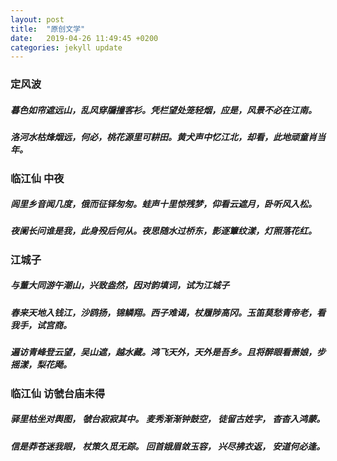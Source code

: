 ```yaml
---
layout: post
title:  "原创文学"
date:   2019-04-26 11:49:45 +0200
categories: jekyll update
---
```

<h3>定风波</h3>
<h5>暮色如帘遮远山，乱风穿牖撞客衫。凭栏望处笼轻烟，应是，风景不必在江南。</h5>
<h5>洛河水枯烽烟远，何必，桃花源里可耕田。黄犬声中忆江北，却看，此地顽童肖当年。</h5>

<h3>临江仙   中夜 </h3>
<h5>闾里乡音闻几度，俄而征铎匆匆。蛙声十里惊残梦，仰看云遮月，卧听风入松。</h5>
<h5>夜阑长问谁是我，此身殁后何从。夜思随水过桥东，影逐簟纹漾，灯照落花红。</h5>

<h3>江城子</h3> <h5>与董大同游午潮山，兴致盎然，因对韵填词，试为江城子</h5>
<h5>春来天地入钱江，沙鸥扬，锦鳞翔。西子难谒，杖履陟高冈。玉笛莫愁青帝老，看我手，试宫商。</h5>
<h5>遍访青峰登云望，吴山遮，越水藏。鸿飞天外，天外是吾乡。且将醉眼看萧娘，步摇漾，梨花飏。</h5>

<h3>临江仙  访虢台庙未得</h3>
<h5>驿里枯坐对舆图， 虢台寂寂其中。 麦秀渐渐钟鼓空， 徒留古姓字， 杳杳入鸿蒙。</h5>
<h5>信是莽苍迷我眼， 杖策久觅无踪。 回首娥眉敛玉容， 兴尽拂衣返， 安道何必逢。</h5>